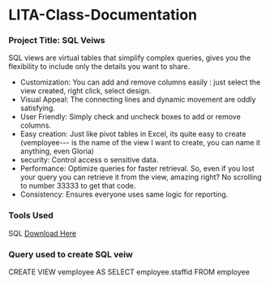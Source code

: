 # LITA-Class-Documentation
### Project Title: SQL Veiws
SQL views are virtual tables that simplify complex queries, gives you the flexibility to include only the details you want to share.
-  Customization: You can add and remove columns easily : just select the view created, right click, select design.
-  Visual Appeal: The connecting lines and dynamic movement are oddly satisfying.
-  User Friendly: Simply check and uncheck boxes to add or remove columns.
-  Easy creation: Just like pivot tables in Excel, its quite easy to create
(vemployee--- is the name of the view I want to create, you can name it anything, even Gloria)
-  security: Control access o sensitive data.
-  Performance: Optimize queries for faster retrieval. So, even if you lost your query you can retrieve it from the view, amazing right? No scrolling to number 33333 to get that code.
-  Consistency: Ensures everyone uses same logic for reporting.

### Tools Used
SQL [Download Here](https://www.microsoft.com/en-us/sql-server/sql-server-downloads)
### Query used to create SQL veiw
CREATE VIEW vemployee AS
SELECT employee.staffid FROM employee
